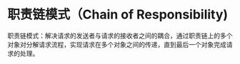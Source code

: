 # 职责链模式（Chain of Responsibility)

​		职责链模式：解决请求的发送者与请求的接收者之间的耦合，通过职责链上的多个对象对分解请求流程，实现请求在多个对象之间的传递，直到最后一个对象完成请求的处理。